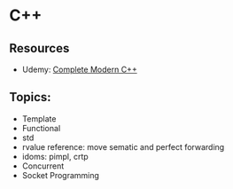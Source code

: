 # C++

## Resources
* Udemy: [Complete Modern C++](https://www.udemy.com/course/beg-modern-cpp/)

## Topics:
* Template
* Functional
* std
* rvalue reference: move sematic and perfect forwarding
* idoms: pimpl, crtp
* Concurrent
* Socket Programming
